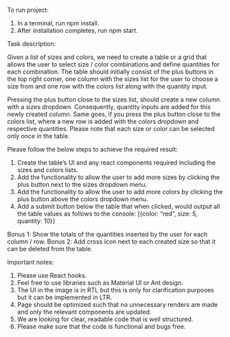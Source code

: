 To run project: 
1. In a terminal, run npm install.
2. After installation completes, run npm start.

Task description:

Given a list of sizes and colors, we need to create a table or a grid that allows the user to select size / color combinations and define quantities for each combination. The table should initially consist of the plus buttons in the top right corner, one column with the sizes list for the user to choose a size from and one row with the colors list along with the quantity input.

Pressing the plus button close to the sizes list, should create a new column with a sizes dropdown. Consequently, quantity inputs are added for this newly created column. Same goes, if you press the plus button close to the colors list, where a new row is added with the colors dropdown and respective quantities. Please note that each size or color can be selected only once in the table.

Please follow the below steps to achieve the required result:
1.  Create the table’s UI and any react components required including the sizes and colors lists.
2.  Add the functionality to allow the user to add more sizes by clicking the plus button next to the sizes dropdown menu.
3.  Add the functionality to allow the user to add more colors by clicking the plus button above the colors dropdown menu.
4.  Add a submit button below the table that when clicked, would output all the table values as follows to the console:
[{color: “red”, size: 5, quantity: 10}]

Bonus 1: Show the totals of the quantities inserted by the user for each column / row. 
Bonus 2: Add cross icon next to each created size so that it can be deleted from the table.


Important notes:
1. Please use React hooks.
2. Feel free to use libraries such as Material UI or Ant design.
3. The UI in the image is in RTL but this is only for clarification purposes but it can be
implemented in LTR.
4. Page should be optimized such that no unnecessary renders are made and only the
relevant components are updated.
5. We are looking for clear, readable code that is well structured.
6. Please make sure that the code is functional and bugs free.
